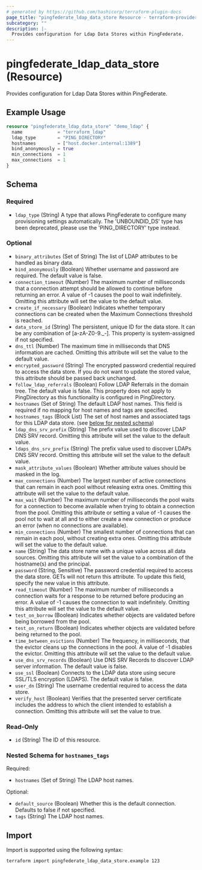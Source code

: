 ```yaml
---
# generated by https://github.com/hashicorp/terraform-plugin-docs
page_title: "pingfederate_ldap_data_store Resource - terraform-provider-pingfederate"
subcategory: ""
description: |-
  Provides configuration for Ldap Data Stores within PingFederate.
---
```


# pingfederate_ldap_data_store (Resource)

Provides configuration for Ldap Data Stores within PingFederate.

## Example Usage

```terraform
resource "pingfederate_ldap_data_store" "demo_ldap" {
  name             = "terraform_ldap"
  ldap_type        = "PING_DIRECTORY"
  hostnames        = ["host.docker.internal:1389"]
  bind_anonymously = true
  min_connections  = 1
  max_connections  = 1
}
```

<!-- schema generated by tfplugindocs -->
## Schema

### Required

- `ldap_type` (String) A type that allows PingFederate to configure many provisioning settings automatically. The 'UNBOUNDID_DS' type has been deprecated, please use the 'PING_DIRECTORY' type instead.

### Optional

- `binary_attributes` (Set of String) The list of LDAP attributes to be handled as binary data.
- `bind_anonymously` (Boolean) Whether username and password are required. The default value is false.
- `connection_timeout` (Number) The maximum number of milliseconds that a connection attempt should be allowed to continue before returning an error. A value of -1 causes the pool to wait indefinitely. Omitting this attribute will set the value to the default value.
- `create_if_necessary` (Boolean) Indicates whether temporary connections can be created when the Maximum Connections threshold is reached.
- `data_store_id` (String) The persistent, unique ID for the data store. It can be any combination of [a-zA-Z0-9._-]. This property is system-assigned if not specified.
- `dns_ttl` (Number) The maximum time in milliseconds that DNS information are cached. Omitting this attribute will set the value to the default value.
- `encrypted_password` (String) The encrypted password credential required to access the data store.  If you do not want to update the stored value, this attribute should be passed back unchanged.
- `follow_ldap_referrals` (Boolean) Follow LDAP Referrals in the domain tree. The default value is false. This property does not apply to PingDirectory as this functionality is configured in PingDirectory.
- `hostnames` (Set of String) The default LDAP host names. This field is required if no mapping for host names and tags are specified.
- `hostnames_tags` (Block List) The set of host names and associated tags for this LDAP data store. (see [below for nested schema](#nestedblock--hostnames_tags))
- `ldap_dns_srv_prefix` (String) The prefix value used to discover LDAP DNS SRV record. Omitting this attribute will set the value to the default value.
- `ldaps_dns_srv_prefix` (String) The prefix value used to discover LDAPs DNS SRV record. Omitting this attribute will set the value to the default value.
- `mask_attribute_values` (Boolean) Whether attribute values should be masked in the log.
- `max_connections` (Number) The largest number of active connections that can remain in each pool without releasing extra ones. Omitting this attribute will set the value to the default value.
- `max_wait` (Number) The maximum number of milliseconds the pool waits for a connection to become available when trying to obtain a connection from the pool. Omitting this attribute or setting a value of -1 causes the pool not to wait at all and to either create a new connection or produce an error (when no connections are available).
- `min_connections` (Number) The smallest number of connections that can remain in each pool, without creating extra ones. Omitting this attribute will set the value to the default value.
- `name` (String) The data store name with a unique value across all data sources. Omitting this attribute will set the value to a combination of the hostname(s) and the principal.
- `password` (String, Sensitive) The password credential required to access the data store. GETs will not return this attribute. To update this field, specify the new value in this attribute.
- `read_timeout` (Number) The maximum number of milliseconds a connection waits for a response to be returned before producing an error. A value of -1 causes the connection to wait indefinitely. Omitting this attribute will set the value to the default value.
- `test_on_borrow` (Boolean) Indicates whether objects are validated before being borrowed from the pool.
- `test_on_return` (Boolean) Indicates whether objects are validated before being returned to the pool.
- `time_between_evictions` (Number) The frequency, in milliseconds, that the evictor cleans up the connections in the pool. A value of -1 disables the evictor. Omitting this attribute will set the value to the default value.
- `use_dns_srv_records` (Boolean) Use DNS SRV Records to discover LDAP server information. The default value is false.
- `use_ssl` (Boolean) Connects to the LDAP data store using secure SSL/TLS encryption (LDAPS). The default value is false.
- `user_dn` (String) The username credential required to access the data store.
- `verify_host` (Boolean) Verifies that the presented server certificate includes the address to which the client intended to establish a connection. Omitting this attribute will set the value to true.

### Read-Only

- `id` (String) The ID of this resource.

<a id="nestedblock--hostnames_tags"></a>
### Nested Schema for `hostnames_tags`

Required:

- `hostnames` (Set of String) The LDAP host names.

Optional:

- `default_source` (Boolean) Whether this is the default connection. Defaults to false if not specified.
- `tags` (String) The LDAP host names.

## Import

Import is supported using the following syntax:

```shell
terraform import pingfederate_ldap_data_store.example 123
```
